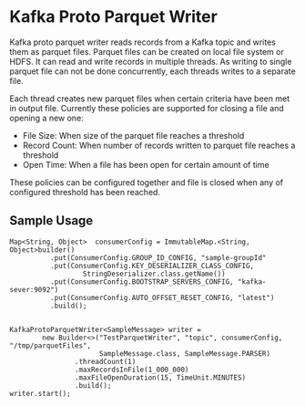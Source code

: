 # Kafka Proto Parquet Writer
Kafka proto parquet writer reads records from a Kafka topic and writes them as parquet files. Parquet files can be created on local file system or HDFS. It can read and write records in multiple threads. As writing to single parquet file can not be done concurrently, each threads writes to a separate file. 

Each thread creates new parquet files when certain criteria have been met in output file. Currently these policies are supported for closing a file and opening a new one:

* File Size: When size of the parquet file reaches a threshold
* Record Count: When number of records written to parquet file reaches a threshold
* Open Time: When a file has been open for certain amount of time

These policies can be configured together and file is closed when any of configured threshold has been reached.
## Sample Usage

```
Map<String, Object>  consumerConfig = ImmutableMap.<String, Object>builder()
          .put(ConsumerConfig.GROUP_ID_CONFIG, "sample-groupId"
          .put(ConsumerConfig.KEY_DESERIALIZER_CLASS_CONFIG,
                  StringDeserializer.class.getName())
          .put(ConsumerConfig.BOOTSTRAP_SERVERS_CONFIG, "kafka-sever:9092")
          .put(ConsumerConfig.AUTO_OFFSET_RESET_CONFIG, "latest")
          .build();


KafkaProtoParquetWriter<SampleMessage> writer =
        new Builder<>("TestParquetWriter", "topic", consumerConfig, "/tmp/parquetFiles",
                      SampleMessage.class, SampleMessage.PARSER)
                .threadCount(1)
                .maxRecordsInFile(1_000_000)
                .maxFileOpenDuration(15, TimeUnit.MINUTES)
                .build();
writer.start();
```
